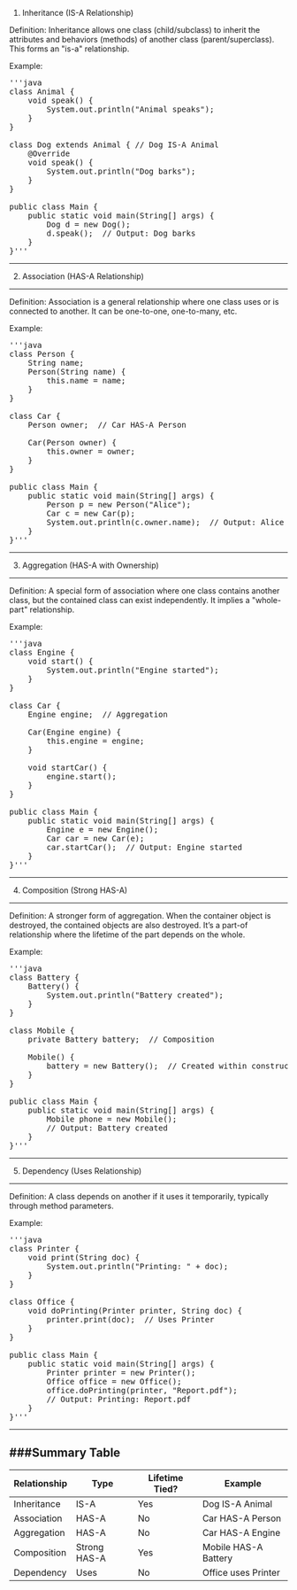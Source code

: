 

1. Inheritance (IS-A Relationship)

Definition:
Inheritance allows one class (child/subclass) to inherit the attributes and behaviors (methods) of another class (parent/superclass). This forms an "is-a" relationship.

Example:
<pre>'''java
class Animal {
    void speak() {
        System.out.println("Animal speaks");
    }
}

class Dog extends Animal { // Dog IS-A Animal
    @Override
    void speak() {
        System.out.println("Dog barks");
    }
}

public class Main {
    public static void main(String[] args) {
        Dog d = new Dog();
        d.speak();  // Output: Dog barks
    }
}'''</pre>

------------------------------------------------------------
2. Association (HAS-A Relationship)
-----------------------------------------------------------
Definition:
Association is a general relationship where one class uses or is connected to another. It can be one-to-one, one-to-many, etc.

Example:
<pre>'''java
class Person {
    String name;
    Person(String name) {
        this.name = name;
    }
}

class Car {
    Person owner;  // Car HAS-A Person

    Car(Person owner) {
        this.owner = owner;
    }
}

public class Main {
    public static void main(String[] args) {
        Person p = new Person("Alice");
        Car c = new Car(p);
        System.out.println(c.owner.name);  // Output: Alice
    }
}'''</pre>
---------------------------------------------------------------------
3. Aggregation (HAS-A with Ownership)
----------------------------------------------------------------------
Definition:
A special form of association where one class contains another class, but the contained class can exist independently. It implies a "whole-part" relationship.

Example:
<pre>'''java
class Engine {
    void start() {
        System.out.println("Engine started");
    }
}

class Car {
    Engine engine;  // Aggregation

    Car(Engine engine) {
        this.engine = engine;
    }

    void startCar() {
        engine.start();
    }
}

public class Main {
    public static void main(String[] args) {
        Engine e = new Engine();
        Car car = new Car(e);
        car.startCar();  // Output: Engine started
    }
}'''</pre>
------------------------------------------------------------------------
4. Composition (Strong HAS-A)
------------------------------------------------------------------------
Definition:
A stronger form of aggregation. When the container object is destroyed, the contained objects are also destroyed. It’s a part-of relationship where the lifetime of the part depends on the whole.

Example:
<pre>'''java
class Battery {
    Battery() {
        System.out.println("Battery created");
    }
}

class Mobile {
    private Battery battery;  // Composition

    Mobile() {
        battery = new Battery();  // Created within constructor
    }
}

public class Main {
    public static void main(String[] args) {
        Mobile phone = new Mobile();
        // Output: Battery created
    }
}'''</pre>
--------------------------------------------------------------------------
5. Dependency (Uses Relationship)
--------------------------------------------------------------------------
Definition:
A class depends on another if it uses it temporarily, typically through method parameters.

Example:
<pre>'''java
class Printer {
    void print(String doc) {
        System.out.println("Printing: " + doc);
    }
}

class Office {
    void doPrinting(Printer printer, String doc) {
        printer.print(doc);  // Uses Printer
    }
}

public class Main {
    public static void main(String[] args) {
        Printer printer = new Printer();
        Office office = new Office();
        office.doPrinting(printer, "Report.pdf");  
        // Output: Printing: Report.pdf
    }
}'''</pre>


-------------------------------------------------------------
###Summary Table
-------------------------------------------------------------------

|Relationship  |	Type          |	Lifetime Tied? |	Example              |
|--------------|----------------------|----------------|-----------------------------|
|Inheritance   |	IS-A          |	Yes            |   Dog IS-A Animal           |
|Association   |	HAS-A         |	No             |	Car HAS-A Person     |
|Aggregation   |	HAS-A         |No              |	Car HAS-A Engine     |
|Composition   |	Strong HAS-A  |	Yes            |  	Mobile HAS-A Battery |
|Dependency    |	Uses          |	No             |	Office uses Printer  |






